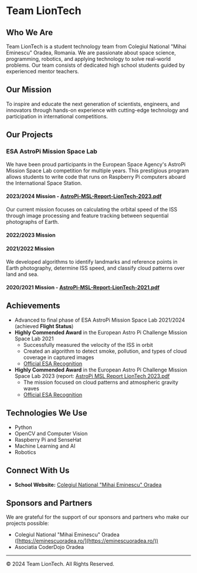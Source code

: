 # Team LionTech

## Who We Are

Team LionTech is a student technology team from Colegiul National "Mihai Eminescu" Oradea, Romania. We are passionate about space science, programming, robotics, and applying technology to solve real-world problems. Our team consists of dedicated high school students guided by experienced mentor teachers.

## Our Mission

To inspire and educate the next generation of scientists, engineers, and innovators through hands-on experience with cutting-edge technology and participation in international competitions.

## Our Projects

### ESA AstroPi Mission Space Lab
We have been proud participants in the European Space Agency's AstroPi Mission Space Lab competition for multiple years. This prestigious program allows students to write code that runs on Raspberry Pi computers aboard the International Space Station.

#### 2023/2024 Mission - [AstroPi-MSL-Report-LionTech-2023.pdf](https://github.com/CNME-LionTech/AstroPi-2023/blob/main/reports/AstroPi%20MSL%20Report%20LionTech%202023.pdf)
Our current mission focuses on calculating the orbital speed of the ISS through image processing and feature tracking between sequential photographs of Earth.

#### 2022/2023 Mission

#### 2021/2022 Mission
We developed algorithms to identify landmarks and reference points in Earth photography, determine ISS speed, and classify cloud patterns over land and sea.

#### 2020/2021 Mission - [AstroPi-MSL-Report-LionTech-2021.pdf](https://github.com/CNME-LionTech/AstroPi-2021/blob/main/report/AstroPi-MSL-Report-LionTech-2021.pdf)

## Achievements

- Advanced to final phase of ESA AstroPi Mission Space Lab 2021/2024 (achieved **Flight Status**)
- **Highly Commended Award** in the European Astro Pi Challenge Mission Space Lab 2021
  - Successfully measured the velocity of the ISS in orbit
  - Created an algorithm to detect smoke, pollution, and types of cloud coverage in captured images
  - [Official ESA Recognition](https://www.esa.int/Education/AstroPI/The_winners_of_the_European_Astro_Pi_Challenge_Mission_Space_Lab_2020-21)
- **Highly Commended Award** in the European Astro Pi Challenge Mission Space Lab 2023 (report: [AstroPi MSL Report LionTech 2023.pdf](https://github.com/CNME-LionTech/AstroPi-2023/blob/main/reports/AstroPi%20MSL%20Report%20LionTech%202023.pdf)
  - The mission focused on cloud patterns and atmospheric gravity waves
  - [Official ESA Recognition](https://www.esa.int/Education/AstroPI/Astro_Pi_Mission_Space_Lab_2022_23_The_results)

## Technologies We Use

- Python
- OpenCV and Computer Vision
- Raspberry Pi and SenseHat
- Machine Learning and AI
- Robotics

## Connect With Us

- **School Website:** [Colegiul National "Mihai Eminescu" Oradea](https://eminescuoradea.ro/)

## Sponsors and Partners

We are grateful for the support of our sponsors and partners who make our projects possible:
- Colegiul National "Mihai Eminescu" Oradea ([https://eminescuoradea.ro/](https://eminescuoradea.ro/))
- Asociatia CoderDojo Oradea

---

© 2024 Team LionTech. All Rights Reserved.
